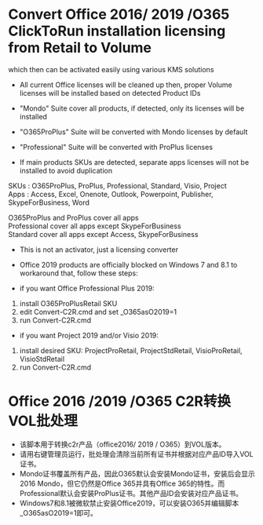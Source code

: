 # Convert Office 2016/ 2019 /O365 ClickToRun installation licensing from Retail to Volume

which then can be activated easily using various KMS solutions

 - All current Office licenses will be cleaned up
then, proper Volume licenses will be installed based on detected Product IDs

 - "Mondo" Suite cover all products, if detected, only its licenses will be installed

 - "O365ProPlus" Suite will be converted with Mondo licenses by default

 - "Professional" Suite will be converted with ProPlus licenses

 - If main products SKUs are detected, separate apps licenses will not be installed to avoid duplication

SKUs : O365ProPlus, ProPlus, Professional, Standard, Visio, Project  
Apps : Access, Excel, Onenote, Outlook, Powerpoint, Publisher, SkypeForBusiness, Word  

O365ProPlus and ProPlus cover all apps  
Professional cover all apps except SkypeForBusiness  
Standard cover all apps except Access, SkypeForBusiness  

 - This is not an activator, just a licensing converter

 - Office 2019 products are officially blocked on Windows 7 and 8.1
to workaround that, follow these steps:

 - if you want Office Professional Plus 2019:  
 1) install O365ProPlusRetail SKU  
 2) edit Convert-C2R.cmd and set _O365asO2019=1  
 3) run Convert-C2R.cmd  

 - if you want Project 2019 and/or Visio 2019:  
 1) install desired SKU: ProjectProRetail, ProjectStdRetail, VisioProRetail, VisioStdRetail  
 2) run Convert-C2R.cmd  
 
# Office 2016 /2019 /O365 C2R转换VOL批处理
 - 该脚本用于转换c2r产品（office2016/ 2019 / O365）到VOL版本。  
 - 请用右键管理员运行，批处理会清除当前所有证书并根据对应产品ID导入VOL证书。  
 - Mondo证书覆盖所有产品，因此O365默认会安装Mondo证书，安装后会显示2016 Mondo，但它仍然是Office 365并具有Office 365的特性。而Professional默认会安装ProPlus证书。其他产品ID会安装对应产品证书。  
 - Windows7和8.1被微软禁止安装Office2019，可以安装O365并编辑脚本_O365asO2019=1即可。  
 
